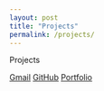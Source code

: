 ```yaml
---
layout: post
title: "Projects"
permalink: /projects/
---
```


Projects 

[Gmail](mailto://developer.haemin.ryu@gmail.com)
[GitHub](https://github.com/happygoals)
[Portfolio](https://happygoals.github.io/)

